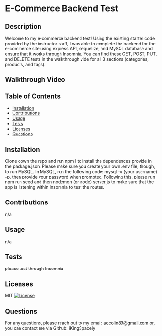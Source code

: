 # E-Commerce Backend Test

## Description
Welcome to my e-commerce backend test! Using the existing starter code provided by the instructor staff, I was able to complete the backend for the e-commerce site using express API, sequelize, and MySQL database and ensure that it works through Insomnia. You can find these GET, POST, PUT, and DELETE tests in the walkthrough vide for all 3 sections (categories, products, and tags).

## Walkthrough Video


## Table of Contents
- [Installation](#installation)
- [Contributions](#contributions)
- [Usage](#usage)
- [Tests](#tests)
- [Licenses](#licenses)
- [Questions](#questions)

## Installation
Clone down the repo and run npm I to install the dependences provide in the package.json. Please make sure you create your own .env file, though, to run MySQL. In MySQL, run the following code: mysql –u (your username) -p, then provide your password when prompted. Following this, please run npm run seed and then nodemon (or node) server.js to make sure that the app is listening within insomnia to test the routes. 

## Contributions
n/a

## Usage
n/a

## Tests
please test through Insomnia

## Licenses
MIT
[![License](https://img.shields.io/badge/License-MIT-red.svg)](https://opensource.org/licenses/MIT)

## Questions
For any questions, please reach out to my email: accolin89@gmail.com or, you can contact me via Github: iKingSpacely
